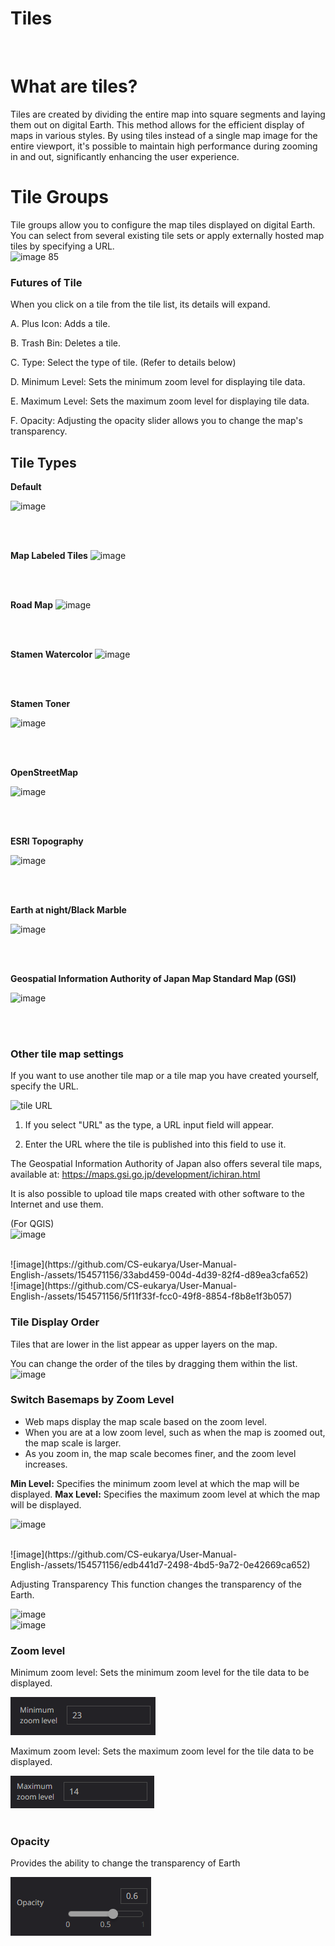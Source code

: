 # Tiles
<br>

# What are tiles?

Tiles are created by dividing the entire map into square segments and laying them out on digital Earth. This method allows for the efficient display of maps in various styles. By using tiles instead of a single map image for the entire viewport, it's possible to maintain high performance during zooming in and out, significantly enhancing the user experience.
<br>

# Tile Groups
Tile groups allow you to configure the map tiles displayed on digital Earth. You can select from several existing tile sets or apply externally hosted map tiles by specifying a URL.
<br>
![image 85](https://github.com/CS-eukarya/User-Manual-English-/assets/154571156/8a9cfdff-2900-4e26-926c-d582f3b2fa8f)
<br>


### Futures of Tile
When you click on a tile from the tile list, its details will expand.

A. Plus Icon: Adds a tile.

B. Trash Bin: Deletes a tile.

C. Type: Select the type of tile. (Refer to details below)

D. Minimum Level: Sets the minimum zoom level for displaying tile data.

E. Maximum Level: Sets the maximum zoom level for displaying tile data.

F. Opacity: Adjusting the opacity slider allows you to change the map's transparency.
<br>
## Tile Types

**Default**

![image](https://github.com/CS-eukarya/User-Manual-English-/assets/154571156/5aa3c586-77ea-4137-9824-c6a268f35ee7)

<br>
<br>

**Map Labeled Tiles**
![image](https://github.com/CS-eukarya/User-Manual-English-/assets/154571156/8e21dbf7-7ac0-4f71-9cd4-8f4beabd6ebe)

<br>
<br>

**Road Map**
![image](https://github.com/CS-eukarya/User-Manual-English-/assets/154571156/e0480d1a-a714-41a0-826d-953fe2c94180)

<br>
<br>

**Stamen Watercolor**
![image](https://github.com/CS-eukarya/User-Manual-English-/assets/154571156/7afa81be-001d-40a7-a017-17922d3c13d2)

<br>
<br>

**Stamen Toner**

![image](https://github.com/CS-eukarya/User-Manual-English-/assets/154571156/778b6d90-59d7-435c-b088-9e1bc53d571b)

<br>
<br>

**OpenStreetMap**

![image](https://github.com/CS-eukarya/User-Manual-English-/assets/154571156/a2ebfc8e-fe06-4d4c-bc2e-be54d26371a5)

<br>
<br>

**ESRI Topography**

![image](https://github.com/CS-eukarya/User-Manual-English-/assets/154571156/8228b5e3-b4b4-4339-9679-04bd63a4c7d3)

<br>
<br>

**Earth at night/Black Marble**

![image](https://github.com/CS-eukarya/User-Manual-English-/assets/154571156/a590907d-c8fd-4f64-8d13-68ce7a186238)

<br>
<br>

**Geospatial Information Authority of Japan Map Standard Map (GSI)**

![image](https://github.com/CS-eukarya/User-Manual-English-/assets/154571156/4a79dea1-3527-4243-af10-c0a47ba81f9f)

<br>
<br>

### Other tile map settings
If you want to use another tile map or a tile map you have created yourself, specify the URL.

![tile URL](https://github.com/CS-eukarya/User-Manual-English-/assets/154571156/7da86006-431d-43f2-b7a1-cf40709c49b3)

1. If you select "URL" as the type, a URL input field will appear.

2. Enter the URL where the tile is published into this field to use it.

  The Geospatial Information Authority of Japan also offers several tile maps, available at: https://maps.gsi.go.jp/development/ichiran.html
<br>

It is also possible to upload tile maps created with other software to the Internet and use them.

(For QGIS)
<br>
![image](https://github.com/CS-eukarya/User-Manual-English-/assets/154571156/2f0d50c3-d532-4a84-92db-91f75c316840)

<br>
![image](https://github.com/CS-eukarya/User-Manual-English-/assets/154571156/33abd459-004d-4d39-82f4-d89ea3cfa652)

<br>
![image](https://github.com/CS-eukarya/User-Manual-English-/assets/154571156/5f11f33f-fcc0-49f8-8854-f8b8e1f3b057)

<br>

### Tile Display Order
Tiles that are lower in the list appear as upper layers on the map.

You can change the order of the tiles by dragging them within the list.
<br>
![image](https://github.com/CS-eukarya/User-Manual-English-/assets/154571156/7a278ff9-1f2b-4846-9ed2-c1b8b36ee14d)
<br>

### Switch Basemaps by Zoom Level
- Web maps display the map scale based on the zoom level. 
- When you are at a low zoom level, such as when the map is zoomed out, the map scale is larger. 
- As you zoom in, the map scale becomes finer, and the zoom level increases.

**Min Level:** Specifies the minimum zoom level at which the map will be displayed.
**Max Level:** Specifies the maximum zoom level at which the map will be displayed.
<br>

![image](https://github.com/CS-eukarya/User-Manual-English-/assets/154571156/68a1085a-43ae-45f8-9b8c-59d3203d6b10)

<br>
![image](https://github.com/CS-eukarya/User-Manual-English-/assets/154571156/edb441d7-2498-4bd5-9a72-0e42669ca652)

Adjusting Transparency
This function changes the transparency of the Earth.

  ![image](https://github.com/CS-eukarya/User-Manual-English-/assets/154571156/813edeae-a917-4289-bf3b-61a57ae28000)
<br>
![image](https://github.com/CS-eukarya/User-Manual-English-/assets/154571156/167806c4-2e4e-4af7-a2df-63e694ad0569)





### Zoom level

Minimum zoom level: Sets the minimum zoom level for the tile data to be displayed.

![rfgdg.png](Tiles%20759a5fb32fc64432865e641ca6858d85/rfgdg.png)

 Maximum zoom level: Sets the maximum zoom level for the tile data to be displayed.

![ghj.png](Tiles%20759a5fb32fc64432865e641ca6858d85/ghj.png)
<br>
<br>

### Opacity

Provides the ability to change the transparency of Earth

![sd.png](Tiles%20759a5fb32fc64432865e641ca6858d85/sd.png)
